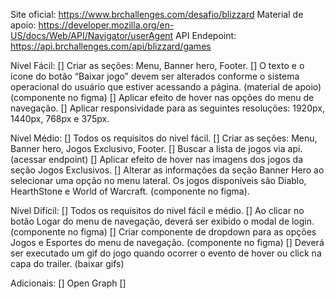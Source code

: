 Site oficial: https://www.brchallenges.com/desafio/blizzard
Material de apoio: https://developer.mozilla.org/en-US/docs/Web/API/Navigator/userAgent
API Endepoint: https://api.brchallenges.com/api/blizzard/games


Nível Fácil:
[] Criar as seções: Menu, Banner hero, Footer.
[] O texto e o ícone do botão “Baixar jogo” devem ser alterados conforme o sistema operacional do usuário que estiver acessando a página. (material de apoio) (componente no figma)
[] Aplicar efeito de hover nas opções do menu de navegação.
[] Aplicar responsividade para as seguintes resoluções: 1920px, 1440px, 768px e 375px.

Nível Médio:
[] Todos os requisitos do nivel fácil.
[] Criar as seções: Menu, Banner hero, Jogos Exclusivo, Footer.
[] Buscar a lista de jogos via api. (acessar endpoint)
[] Aplicar efeito de hover nas imagens dos jogos da seção Jogos Exclusivos.
[] Alterar as informações da seção Banner Hero ao selecionar uma opção no menu lateral. Os jogos disponíveis são Diablo, HearthStone e World of Warcraft. (componente no figma).

Nível Difícil:
[] Todos os requisitos do nivel fácil e médio.
[] Ao clicar no botão Logar do menu de navegação, deverá ser exibido o modal de login. (componente no figma)
[] Criar componente de dropdown para as opções Jogos e Esportes do menu de navegação. (componente no figma)
[] Deverá ser executado um gif do jogo quando ocorrer o evento de hover ou click na capa do trailer. (baixar gifs)

Adicionais:
[] Open Graph
[] 
